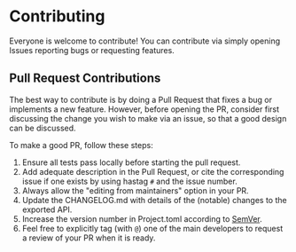 # Contributing

Everyone is welcome to contribute! You can contribute via simply opening Issues reporting bugs or requesting features.

## Pull Request Contributions
The best way to contribute is by doing a Pull Request that fixes a bug or implements a new feature.
However, before opening the PR, consider first discussing the change you wish to make via an issue, so that a good design can be discussed.

To make a good PR, follow these steps:

1. Ensure all tests pass locally before starting the pull request.
1. Add adequate description in the Pull Request, or cite the corresponding issue if one exists by using hastag `#` and the issue number.
1. Always allow the "editing from maintainers" option in your PR.
2. Update the CHANGELOG.md with details of the (notable) changes to the exported API.
3. Increase the version number in Project.toml according to [SemVer](http://semver.org/).
4. Feel free to explicitly tag (with `@`) one of the main developers to request a review of your PR when it is ready.
